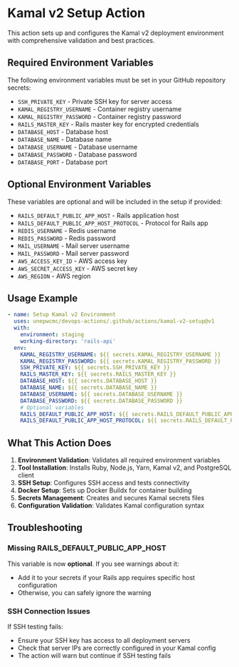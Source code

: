# Kamal v2 Setup Action

This action sets up and configures the Kamal v2 deployment environment with comprehensive validation and best practices.

## Required Environment Variables

The following environment variables must be set in your GitHub repository secrets:

- `SSH_PRIVATE_KEY` - Private SSH key for server access
- `KAMAL_REGISTRY_USERNAME` - Container registry username
- `KAMAL_REGISTRY_PASSWORD` - Container registry password
- `RAILS_MASTER_KEY` - Rails master key for encrypted credentials
- `DATABASE_HOST` - Database host
- `DATABASE_NAME` - Database name
- `DATABASE_USERNAME` - Database username
- `DATABASE_PASSWORD` - Database password
- `DATABASE_PORT` - Database port

## Optional Environment Variables

These variables are optional and will be included in the setup if provided:

- `RAILS_DEFAULT_PUBLIC_APP_HOST` - Rails application host
- `RAILS_DEFAULT_PUBLIC_APP_HOST_PROTOCOL` - Protocol for Rails app
- `REDIS_USERNAME` - Redis username
- `REDIS_PASSWORD` - Redis password
- `MAIL_USERNAME` - Mail server username
- `MAIL_PASSWORD` - Mail server password
- `AWS_ACCESS_KEY_ID` - AWS access key
- `AWS_SECRET_ACCESS_KEY` - AWS secret key
- `AWS_REGION` - AWS region

## Usage Example

```yaml
- name: Setup Kamal v2 Environment
  uses: unepwcmc/devops-actions/.github/actions/kamal-v2-setup@v1
  with:
    environment: staging
    working-directory: 'rails-api'
  env:
    KAMAL_REGISTRY_USERNAME: ${{ secrets.KAMAL_REGISTRY_USERNAME }}
    KAMAL_REGISTRY_PASSWORD: ${{ secrets.KAMAL_REGISTRY_PASSWORD }}
    SSH_PRIVATE_KEY: ${{ secrets.SSH_PRIVATE_KEY }}
    RAILS_MASTER_KEY: ${{ secrets.RAILS_MASTER_KEY }}
    DATABASE_HOST: ${{ secrets.DATABASE_HOST }}
    DATABASE_NAME: ${{ secrets.DATABASE_NAME }}
    DATABASE_USERNAME: ${{ secrets.DATABASE_USERNAME }}
    DATABASE_PASSWORD: ${{ secrets.DATABASE_PASSWORD }}
    # Optional variables
    RAILS_DEFAULT_PUBLIC_APP_HOST: ${{ secrets.RAILS_DEFAULT_PUBLIC_APP_HOST }}
    RAILS_DEFAULT_PUBLIC_APP_HOST_PROTOCOL: ${{ secrets.RAILS_DEFAULT_PUBLIC_APP_HOST_PROTOCOL }}
```

## What This Action Does

1. **Environment Validation**: Validates all required environment variables
2. **Tool Installation**: Installs Ruby, Node.js, Yarn, Kamal v2, and PostgreSQL client
3. **SSH Setup**: Configures SSH access and tests connectivity
4. **Docker Setup**: Sets up Docker Buildx for container building
5. **Secrets Management**: Creates and secures Kamal secrets files
6. **Configuration Validation**: Validates Kamal configuration syntax

## Troubleshooting

### Missing RAILS_DEFAULT_PUBLIC_APP_HOST

This variable is now **optional**. If you see warnings about it:
- Add it to your secrets if your Rails app requires specific host configuration
- Otherwise, you can safely ignore the warning

### SSH Connection Issues

If SSH testing fails:
- Ensure your SSH key has access to all deployment servers
- Check that server IPs are correctly configured in your Kamal config
- The action will warn but continue if SSH testing fails 